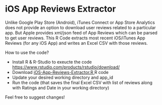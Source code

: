 # iOS App Reviews Extractor

Unlike Google Play Store (Android), iTunes Connect or App Store Analytics does not provide an option to download user reviews related to a particular app. But Apple provides xml/json feed of App Reviews which can be parsed to get user reviews. This R Code extracts most recent iOS/iTunes App Reviews (for any iOS App) and writes an Excel CSV with those reviews.

How to use the code?

* Install R & R-Studio to exeucte the code https://www.rstudio.com/products/rstudio/download/
* Download [iOS-App-Reviews-Extractor.R ](https://github.com/amrrs/iOS-App-Reviews-Extractor/blob/master/iOS-App-Reviews-Extractor.R) R code
* Update your desired working directory and app_id 
* Run the code (that saves the final Excel CSV with list of reviews along with Ratings and Date in your working directory)

Feel free to suggest changes!
